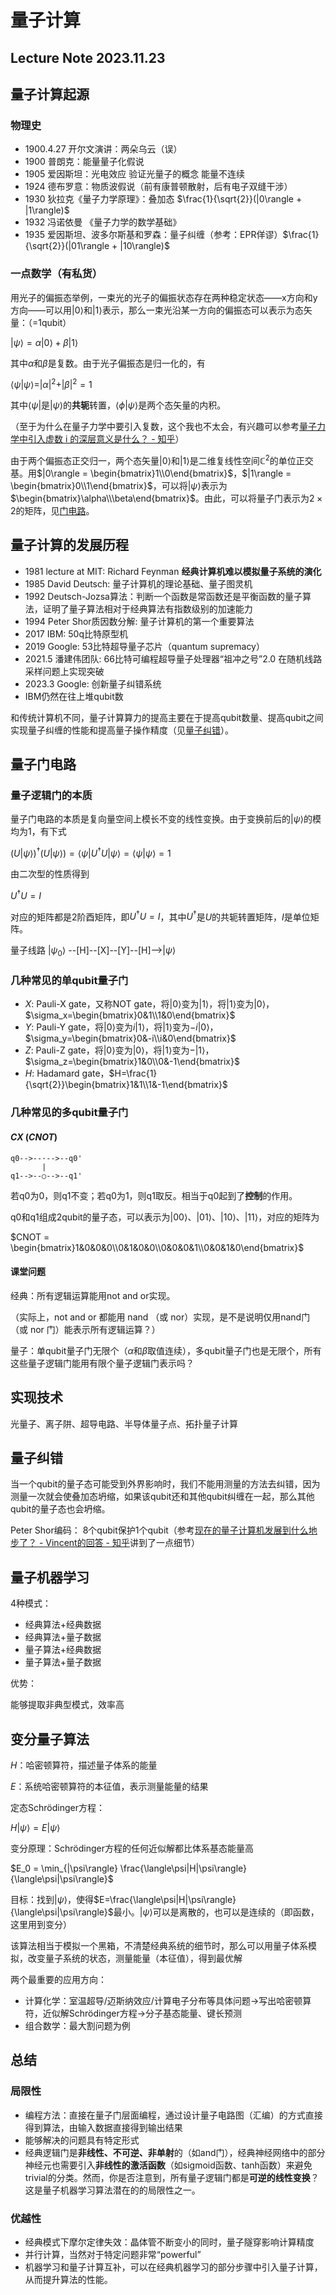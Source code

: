 
# 量子计算

## Lecture Note 2023.11.23

## 量子计算起源

### 物理史

- 1900.4.27 开尔文演讲：两朵乌云（误）
- 1900 普朗克：能量量子化假说
- 1905 爱因斯坦：光电效应 验证光量子的概念 能量不连续
- 1924 德布罗意：物质波假说（前有康普顿散射，后有电子双缝干涉）
- 1930 狄拉克《量子力学原理》：叠加态 $\frac{1}{\sqrt{2}}(|0\rangle + |1\rangle)$
- 1932 冯诺依曼 《量子力学的数学基础》
- 1935 爱因斯坦、波多尔斯基和罗森：量子纠缠（参考：EPR佯谬）$\frac{1}{\sqrt{2}}(|01\rangle + |10\rangle)$

### 一点数学（有私货）

用光子的偏振态举例，一束光的光子的偏振状态存在两种稳定状态——x方向和y方向——可以用$|0\rangle$和$|1\rangle$表示，那么一束光沿某一方向的偏振态可以表示为态矢量：（=1qubit）

$|\psi\rangle = \alpha|0\rangle + \beta|1\rangle$

其中$\alpha$和$\beta$是复数。由于光子偏振态是归一化的，有

$\langle\psi|\psi\rangle = |\alpha|^2 + |\beta|^2 = 1$

其中$\langle\psi|$是$|\psi\rangle$的**共轭**转置，$\langle\phi|\psi\rangle$是两个态矢量的内积。

（至于为什么在量子力学中要引入复数，这个我也不太会，有兴趣可以参考[量子力学中引入虚数 i 的深层意义是什么？ - 知乎](https://www.zhihu.com/question/28557223/answer/41348676)）

由于两个偏振态正交归一，两个态矢量$|0\rangle$和$|1\rangle$是二维复线性空间$\mathbb{C}^2$的单位正交基。用$|0\rangle = \begin{bmatrix}1\\0\end{bmatrix}$，$|1\rangle = \begin{bmatrix}0\\1\end{bmatrix}$，可以将$|\psi\rangle$表示为$\begin{bmatrix}\alpha\\\beta\end{bmatrix}$。由此，可以将量子门表示为$2\times2$的矩阵，见[门电路](#jump)。

## 量子计算的发展历程

- 1981 lecture at MIT: Richard Feynman **经典计算机难以模拟量子系统的演化**
- 1985 David Deutsch: 量子计算机的理论基础、量子图灵机
- 1992 Deutsch-Jozsa算法：判断一个函数是常函数还是平衡函数的量子算法，证明了量子算法相对于经典算法有指数级别的加速能力
- 1994 Peter Shor质因数分解: 量子计算机的第一个重要算法
- 2017 IBM: 50q比特原型机
- 2019 Google: 53比特超导量子芯片（quantum supremacy）
- 2021.5 潘建伟团队: 66比特可编程超导量子处理器“祖冲之号”2.0 在随机线路采样问题上实现突破
- 2023.3 Google: 创新量子纠错系统
- IBM仍然在往上堆qubit数

和传统计算机不同，量子计算算力的提高主要在于提高qubit数量、提高qubit之间实现量子纠缠的性能和提高量子操作精度（见[量子纠错](#jump1)）。

<span id="jump"><span>

## 量子门电路

### 量子逻辑门的本质

量子门电路的本质是复向量空间上模长不变的线性变换。由于变换前后的$|\psi\rangle$的模均为1，有下式

$(U|\psi\rangle)^\dagger(U|\psi\rangle) = \langle\psi|U^\dagger U|\psi\rangle = \langle\psi|\psi\rangle = 1$

由二次型的性质得到

$U^\dagger U = I$

对应的矩阵都是2阶酉矩阵，即$U^\dagger U = I$，其中$U^\dagger$是$U$的共轭转置矩阵，$I$是单位矩阵。

量子线路 $|\psi_0\rangle$ --[H]--[X]--[Y]--[H]-->$|\psi\rangle$

### 几种常见的单qubit量子门

- $X$: Pauli-X gate，又称NOT gate，将$|0\rangle$变为$|1\rangle$，将$|1\rangle$变为$|0\rangle$，$\sigma_x=\begin{bmatrix}0&1\\1&0\end{bmatrix}$
- $Y$: Pauli-Y gate，将$|0\rangle$变为$i|1\rangle$，将$|1\rangle$变为$-i|0\rangle$，$\sigma_y=\begin{bmatrix}0&-i\\i&0\end{bmatrix}$
- $Z$: Pauli-Z gate，将$|0\rangle$变为$|0\rangle$，将$|1\rangle$变为$-|1\rangle$，$\sigma_z=\begin{bmatrix}1&0\\0&-1\end{bmatrix}$
- $H$: Hadamard gate，$H=\frac{1}{\sqrt{2}}\begin{bmatrix}1&1\\1&-1\end{bmatrix}$

### 几种常见的多qubit量子门

#### $CX$ $(CNOT)$

    q0-->--·-->--q0'
           |
    q1-->--○-->--q1'

若q0为0，则q1不变；若q0为1，则q1取反。相当于q0起到了**控制**的作用。

q0和q1组成2qubit的量子态，可以表示为$|00\rangle$、$|01\rangle$、$|10\rangle$、$|11\rangle$，对应的矩阵为

$CNOT = \begin{bmatrix}1&0&0&0\\0&1&0&0\\0&0&0&1\\0&0&1&0\end{bmatrix}$

#### 课堂问题

经典：所有逻辑运算能用not and or实现。

（实际上，not and or 都能用 nand （或 nor）实现，是不是说明仅用nand门（或 nor 门）能表示所有逻辑运算？）

量子：单qubit量子门无限个（$\alpha$和$\beta$取值连续），多qubit量子门也是无限个，所有这些量子逻辑门能用有限个量子逻辑门表示吗？

<span id="jump1"></span>

## 实现技术

光量子、离子阱、超导电路、半导体量子点、拓扑量子计算

## 量子纠错

当一个qubit的量子态可能受到外界影响时，我们不能用测量的方法去纠错，因为测量一次就会使叠加态坍缩，如果该qubit还和其他qubit纠缠在一起，那么其他qubit的量子态也会坍缩。

Peter Shor编码： 8个qubit保护1个qubit（参考[现在的量子计算机发展到什么地步了？ - Vincent的回答 - 知乎](https://www.zhihu.com/question/409714881/answer/1372095339)讲到了一点细节）

## 量子机器学习

4种模式：

- 经典算法+经典数据
- 经典算法+量子数据
- 量子算法+经典数据
- 量子算法+量子数据

优势：

能够提取非典型模式，效率高

## 变分量子算法

$H$：哈密顿算符，描述量子体系的能量

$E$：系统哈密顿算符的本征值，表示测量能量的结果

定态Schrödinger方程：

$H|\psi\rangle = E|\psi\rangle$

变分原理：Schrödinger方程的任何近似解都比体系基态能量高

$E_0 = \min_{|\psi\rangle} \frac{\langle\psi|H|\psi\rangle}{\langle\psi|\psi\rangle}$

目标：找到$|\psi\rangle$，使得$E=\frac{\langle\psi|H|\psi\rangle}{\langle\psi|\psi\rangle}$最小。$|\psi\rangle$可以是离散的，也可以是连续的（即函数，这里用到变分）

该算法相当于模拟一个黑箱，不清楚经典系统的细节时，那么可以用量子体系模拟，改变量子系统的状态，测量能量（本征值），得到最优解

两个最重要的应用方向：

- 计算化学：室温超导/迈斯纳效应/计算电子分布等具体问题->写出哈密顿算符，近似解Schrödinger方程->分子基态能量、键长预测
- 组合数学：最大割问题为例

## 总结

### 局限性

- 编程方法：直接在量子门层面编程，通过设计量子电路图（汇编）的方式直接得到算法，由输入数据直接得到输出结果
- 能够解决的问题具有特定形式
- 经典逻辑门是**非线性、不可逆、非单射**的（如and门），经典神经网络中的部分神经元也需要引入**非线性的激活函数**（如sigmoid函数、tanh函数）来避免trivial的分类。然而，你是否注意到，所有量子逻辑门都是**可逆的线性变换**？这是量子机器学习算法潜在的的局限性之一。

### 优越性

- 经典模式下摩尔定律失效：晶体管不断变小的同时，量子隧穿影响计算精度
- 并行计算，当然对于特定问题非常“powerful”
- 机器学习和量子计算互补，可以在经典机器学习的部分步骤中引入量子计算，从而提升算法的性能。
